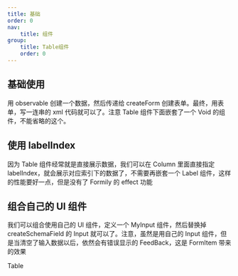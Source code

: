 ```yaml
---
title: 基础
order: 0
nav:
    title: 组件
group:
    title: Table组件
    order: 0
---
```


## 基础使用

<code src="./basic.tsx"></code>

用 observable 创建一个数据，然后传递给 createForm 创建表单。最终，用表单，写一连串的 xml 代码就可以了。注意 Table 组件下面嵌套了一个 Void 的组件，不能省略的这个。

## 使用 labelIndex

<code src="./labelIndex.tsx"></code>

因为 Table 组件经常就是直接展示数据，我们可以在 Column 里面直接指定 labelIndex，就会展示对应索引下的数据了，不需要再嵌套一个 Label 组件，这样的性能要好一点，但是没有了 Formily 的 effect 功能

## 组合自己的 UI 组件

<code src="./userInput.tsx"></code>

我们可以组合使用自己的 UI 组件，定义一个 MyInput 组件，然后替换掉 createSchemaField 的 Input 就可以了。注意，虽然是用自己的 Input 组件，但是当清空了输入数据以后，依然会有错误显示的 FeedBack，这是 FormItem 带来的效果

<API src="../../../../src/Table/index.tsx" exports='["MyTableTypeForDoc"]'>Table</API>
